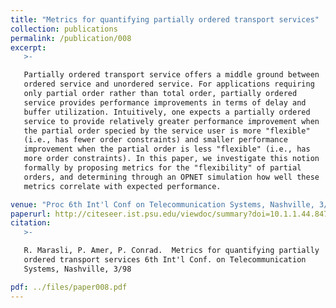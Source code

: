 ```yaml
---
title: "Metrics for quantifying partially ordered transport services"
collection: publications
permalink: /publication/008
excerpt:
   >-

   Partially ordered transport service offers a middle ground between
   ordered service and unordered service. For applications requiring
   only partial order rather than total order, partially ordered
   service provides performance improvements in terms of delay and
   buffer utilization. Intuitively, one expects a partially ordered
   service to provide relatively greater performance improvement when
   the partial order specied by the service user is more "flexible"
   (i.e., has fewer order constraints) and smaller performance
   improvement when the partial order is less "flexible" (i.e., has
   more order constraints). In this paper, we investigate this notion
   formally by proposing metrics for the "flexibility" of partial
   orders, and determining through an OPNET simulation how well these
   metrics correlate with expected performance.

venue: "Proc 6th Int'l Conf on Telecommunication Systems, Nashville, 3/1998"
paperurl: http://citeseer.ist.psu.edu/viewdoc/summary?doi=10.1.1.44.8478&rank=1
citation:
   >-

   R. Marasli, P. Amer, P. Conrad.  Metrics for quantifying partially
   ordered transport services 6th Int'l Conf. on Telecommunication
   Systems, Nashville, 3/98

pdf: ../files/paper008.pdf
---
```


